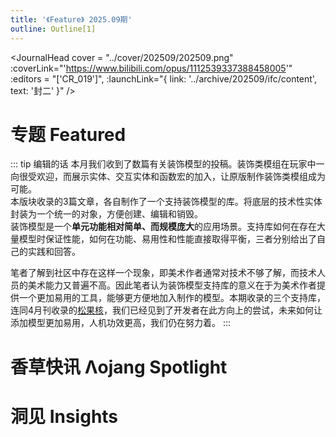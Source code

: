 ```yaml
---
title: '《Feature》 2025.09期'
outline: Outline[1]
---
```


<!-- markdownlint-disable MD033 MD041 -->
<script setup>
    import { useData } from 'vitepress'

    const { isDark } = useData()
</script>

<JournalHead
    cover = "../cover/202509/202509.png"
    :coverLink="'https://www.bilibili.com/opus/1112539337388458005'"
    :editors = "['CR_019']",
    :launchLink="{ link: '../archive/202509/ifc/content', text: '封二' }"
/>

# 专题 Featured

::: tip 编辑的话
本月我们收到了数篇有关装饰模型的投稿。装饰类模组在玩家中一向很受欢迎，而展示实体、交互实体和函数宏的加入，让原版制作装饰类模组成为可能。  
本版块收录的3篇文章，各自制作了一个支持装饰模型的库。将底层的技术性实体封装为一个统一的对象，方便创建、编辑和销毁。  
装饰模型是一个**单元功能相对简单、而规模庞大**的应用场景。支持库如何在存在大量模型时保证性能，如何在功能、易用性和性能直接取得平衡，三者分别给出了自己的实践和回答。
    
笔者了解到社区中存在这样一个现象，即美术作者通常对技术不够了解，而技术人员的美术能力又普遍不高。因此笔者认为装饰模型支持库的意义在于为美术作者提供一个更加易用的工具，能够更方便地加入制作的模型。本期收录的三个支持库，连同4月刊收录的[松果核](/feature/archive/202504/0/content.md)，我们已经见到了开发者在此方向上的尝试，未来如何让添加模型更加易用，人机功效更高，我们仍在努力着。
:::

<IndexCompatible
    title = "简单、轻量、优雅——dc装饰模型支持库"
    url = "../archive/202509/0/content"
    authorName = "CR_019"
    abstract = "Decoration Creator Kit（dc），是一个面向MC高版本（1.20.5+）的装饰模型的支持库。它支持开发者使用至少两条指令，在游戏内注册一个可交互的模型。注册的模型可以像方块一样直接放置、互动和破坏，也能像实体一样移动、旋转，以及对玩家的互动做出各种反馈。因此，该支持库十分适合装饰向模型的作者使用。"
    avatarUrl = '../archive/_authors/cr_019.jpg'
    :socialLinks="[
        { name: 'BiliBili', url: 'https://space.bilibili.com/85292644' },
        { name: 'GitHub', url: 'https://github.com/CR-019' }
    ]"
    background = '../archive/202509/_assets/0.png'
/>

<IndexCompatible
    title = "像写诗一样制作可交互模型"
    url = "../archive/202509/1/content"
    authorName = "SKSAMA"
    abstract = "SK Model Workspace(模型工作空间)，旨在通过简单的方式，创建可交互，可复用的模型，同时具有丰富的接口和较强的可拓展性。本支持库支持染色、移动、动画等多种操作。"
    avatarUrl = '../archive/_authors/sk.jpg'
    :socialLinks="[
        { name: 'BiliBili', url: 'https://space.bilibili.com/1546917549' },
        { name: 'GitHub', url: 'https://github.com/ymqlgthbSakuraDream' }
    ]"
    background = '../archive/202509/_assets/1.jpg'
/>

<IndexCompatible
    title = "自然工艺 - 高版本自定义模型框架"
    url = "../archive/202509/2/content"
    authorName = "七柏"
    avatarUrl = '../archive/_authors/七柏.jpg'
    :socialLinks="[
        { name: 'BiliBili', url: 'https://space.bilibili.com/405830542' }
    ]"
    :extraAuthors="[
      {
        authorName: 'Nox_Obscura',
        avatarUrl: '../archive/_authors/nox_obscura.jpg',
        socialLinks:[
          { name: 'BiliBili', url: 'https://space.bilibili.com/1184771713' }
        ]
      }
    ]"
    abstract = "自 1.16 版本以来进行的多次更新, 极大程度拓展了高版本数据包的操作空间。 以此为基础, 编写了一个高版本自定义交互模型支持框架, 以便玩家添加各式各样的模型来丰富游戏体验。"
    background = '../archive/202509/_assets/2.png'
/>



# 香草快讯 Λojang Spotlight

<IndexCompatible
    title = "香草快讯 - 2025年9月"
    url = "../archive/202509/spotlight/content"
    authorName = "Alumopper"
    abstract = "这里是香草快讯，全Minecraft最Vanilla的技术性快照新闻，由本社记者香草狐为你报道最新快照消息~本月更新破坏性较小，实用性一般，总体属于 大杯上 水平。
"
    avatarUrl = '../archive/_authors/alumopper.jpg'
    :socialLinks="[
        { name: 'BiliBili', url: 'https://space.bilibili.com/280394409' },
        { name: 'GitHub', url: 'https://github.com/Alumopper' }
    ]"
    background = '../archive/202509/_assets/spotlight.jpg'
/>

# 洞见 Insights

<IndexCompatible
    title = "着色器02 核心着色器的工作流程（上）"
    url = "../archive/202509/3/content"
    authorName = "轩宇1725"
    abstract = "新手向的教学永不嫌多。本文与广泛存在的提纲挈领的新手教程不同，着重于每一个具体的细分领域的上手。对某一个特定领域感兴趣的新人数据包开发者而言，可以从这篇文章中找到切入点。"
    avatarUrl = '../archive/_authors/轩宇1725.jpg'
    :socialLinks="[
        { name: 'BiliBili', url: 'https://space.bilibili.com/104432208' }
    ]"
    background = '../archive/202509/_assets/3.png'
/>

<IndexCompatible
    title = "虚空数据核心『寻回犬』模块的开发分享"
    url = "../archive/202509/4/content"
    authorName = "Rainbow_"
    abstract = "本文介绍了为防止实体丢失开发的监控和找回模块。发现了通过 execute on origin 可以找到已卸载的实体这一方法，并进行了简单测试。测试结果为：至少可以找到五分钟之前卸载的实体，不能在实体已卸载时变更 origin，只能提前锁定。"
    avatarUrl = '../archive/_authors/Rainbow_.png'
    :socialLinks="[
        { name: 'BiliBili', url: 'https://space.bilibili.com/11313906' }
    ]"
    background = '../archive/202509/_assets/4.jpg'
/>

<IndexCompatible
    title = "聊天栏卷轴式用户界面：历史背景与代码实现"
    url = "../archive/202509/5/content"
    authorName = "皮革剑"
    abstract = "文章从命令史角度出发介绍了一种最早于1.15版本即可实现的用户交互界面————聊天栏卷轴式用户界面，并通过一个示例展示了其原理。"
    avatarUrl = '../archive/_authors/皮革剑.jpg'
    :socialLinks="[
        { name: 'BiliBili', url: 'https://space.bilibili.com/2127740148' }
    ]"
    background = '../archive/202509/_assets/5.png'
/>

<IndexCompatible
    title = "命令中的实体锚点和执行锚点"
    url = "../archive/202509/6/content"
    authorName = "徐木弦"
    abstract = "本文介绍了一种新颖的TPS检测方法。在1.14.4+版本中，借助/debug和/schedule命令成功实现了实时显示当前与目标TPS，并涵盖了不同版本的权限和命令变化。"
    avatarUrl = '../archive/_authors/徐木弦.jpg'
    :socialLinks="[
        { name: 'BiliBili', url: 'https://space.bilibili.com/449298404' }
    ]"
    background = '../archive/202509/_assets/6.png'
/>

<IndexCompatible
    title = "数据包向资源包着色器传入参数"
    url = "../archive/202509/7/content"
    authorName = "MC作死狼王"
    abstract = "本文介绍了一种通过数据包向资源包着色器传入参数的方法，这能够使得着色器更加可控，能够应用在各种mc原版项目中，增强表现力。"
    avatarUrl = '../archive/_authors/狼王.jpg'
    :socialLinks="[
        { name: 'BiliBili', url: 'https://space.bilibili.com/508626439' }
    ]"
/>

<ClientOnly>
  <GiscusComment
    repo="CR-019/datapack-index"
    repoId="R_kgDONRhuqw"
    category="闲聊 Chats"
    categoryId="DIC_kwDONRhuq84CkchW"
    mapping="number"
    term="24"
    :strict="false"
    :reactionsEnabled="true"
    emitMetadata="0"
    inputPosition="top"
    :theme="isDark ? 'dark' : 'light'"
    lang="zh-CN"
    loading="lazy"
    class="giscus-wrapper"
  />
</ClientOnly>

<style>
.giscus-wrapper {
  margin: 3rem auto;
  max-width: 800px;
  padding-top: 2rem;
  border-top: 1px solid var(--vp-c-divider);
}
</style>